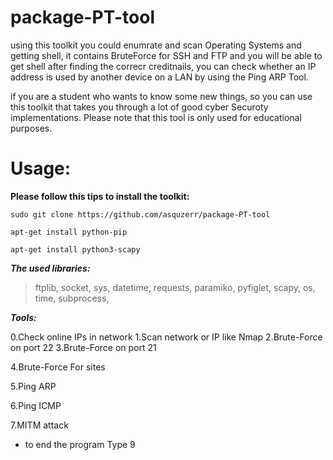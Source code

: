 # package-PT-tool
using this toolkit you could enumrate and scan Operating Systems and getting shell, it contains BruteForce for SSH and FTP and you will be able to get shell after finding the correcr creditnails, you can check whether an IP address is used by another device on a LAN by using the Ping ARP Tool.

if you are a student who wants to know some new things, so you can use this toolkit that takes you through a lot of good cyber Securoty implementations.
Please note that this tool is only used for educational purposes.


# Usage:

**Please follow this tips to install the toolkit:**

```sudo git clone https://github.com/asquzerr/package-PT-tool```

```apt-get install python-pip```

```apt-get install python3-scapy```

***The used libraries:***

>ftplib,
>socket,
>sys,
>datetime,
>requests,
>paramiko,
>pyfiglet,
>scapy,
>os,
>time,
>subprocess,



***Tools:***

0.Check online IPs in network
1.Scan network or IP like Nmap
2.Brute-Force on port 22
3.Brute-Force on port 21

4.Brute-Force For sites

5.Ping ARP

6.Ping ICMP

7.MITM attack

* to end the program Type 9
